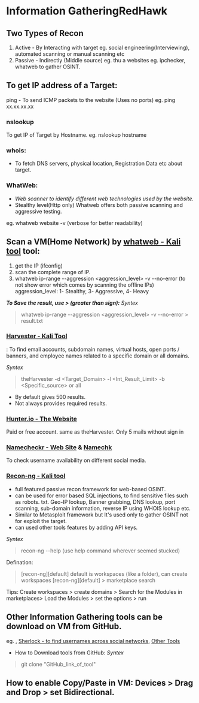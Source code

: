 # Information GatheringRedHawk

## Two Types of Recon
  1. Active - By Interacting with target eg. social engineering(Interviewing), automated scanning or manual scanning etc 
  2. Passive - Indirectly (Middle source) eg. thu a websites eg. ipchecker, whatweb to gather OSINT.

###

## To get IP address of a Target:
ping - To send ICMP packets to the website (Uses no ports)
eg. ping xx.xx.xx.xx

### nslookup 
To get IP of Target by Hostname.
eg. nslookup hostname

### whois:
- To fetch DNS servers, physical location, Registration Data etc about target. 

### WhatWeb: 
- *Web scanner to identify different web technologies used by the website.*
- Stealthy level(Http only) Whatweb offers both passive scanning and aggressive testing.

eg. whatweb website -v (verbose for better readability)

## Scan a VM(Home Network) by [whatweb - Kali tool](https://www.whatweb.net/) tool:
1. get the IP (ifconfig)
2. scan the complete range of IP.
3. whatweb ip-range --aggression <aggression_level> -v --no-error (to not show error which comes by scanning the offline IPs)
aggression_level: 1- Stealthy, 3- Aggressive, 4- Heavy

***To Save the result, use > (greater than sign):***
*Syntex*
> whatweb ip-range --aggression <aggression_level> -v --no-error > result.txt

###
###

### [Harvester - Kali Tool](https://www.kali.org/tools/theharvester/)
: To find email accounts, subdomain names, virtual hosts, open ports / banners, and employee names related to a specific domain or all domains.

*Syntex*
> theHarvester -d <Target_Domain> -l <Int_Result_Limit> -b <Specific_source> or all

- By default gives 500 results.
- Not always provides required results.

### [Hunter.io - The Website](https://hunter.io/?via=ion)
Paid or free account. same as theHarvester.
Only 5 mails without sign in

### [Namecheckr - Web Site](https://www.namecheckr.com/) & [Namechk](https://namechk.com/)
To check username availability on different social media.


### [Recon-ng - Kali tool](https://hackertarget.com/recon-ng-tutorial/)
- full featured passive recon framework for web-based OSINT.
- can be used for error based SQL injections, to find sensitive files such as robots. txt. Geo-IP lookup, Banner grabbing, DNS lookup, port scanning, sub-domain information, reverse IP using WHOIS lookup etc.
- Similar to Metasploit framework but It's used only to gather OSINT not for exploit the target.
- can used other tools features by adding API keys.

*Syntex*
> recon-ng --help (use help command wherever seemed stucked)

Defination:
> [recon-ng][default] default is workspaces (like a folder), can create workspaces
> [recon-ng][default] > marketplace search <keywork> 
 
Tips: Create workspaces > create domains > Search for the Modules in marketplaces> Load the Modules > set the options > run

###

## Other Information Gathering tools can be download on VM from GitHub.
eg. , [Sherlock - to find usernames across social networks](https://www.kali.org/tools/sherlock/), [Other Tools](https://securitytrails.com/blog/osint-tools)


- How to Download tools from GitHub: 
*Syntex*
> git clone "GitHub_link_of_tool"


## How to enable Copy/Paste in VM: Devices > Drag and Drop > set Bidirectional. 













